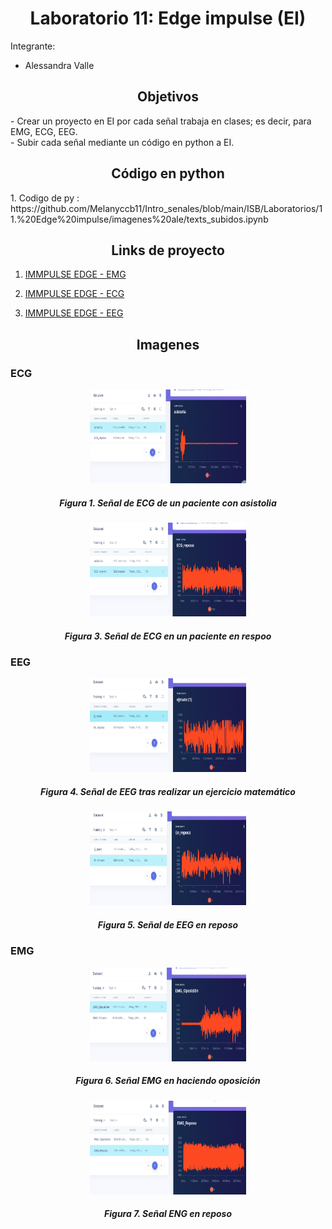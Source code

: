 <h1 style="text-align: center;">Laboratorio 11: Edge impulse (EI)</h1>
Integrante: 

- Alessandra Valle
<a id = "Informe edge impulse" style></a>
<h2 style = "text-align: center;">Objetivos</h2>
- Crear un proyecto en EI por cada señal trabaja en clases; es decir, para EMG, ECG, EEG. <br />
- Subir cada señal mediante un código en python a EI.<br />

<h2 style = "text-align: center;">Código en python</h2>
1. Codigo de py : https://github.com/Melanyccb11/Intro_senales/blob/main/ISB/Laboratorios/11.%20Edge%20impulse/imagenes%20ale/texts_subidos.ipynb</p>

<h2 style = "text-align: center;">Links de proyecto</h2>

1. [IMMPULSE EDGE - EMG](https://studio.edgeimpulse.com/studio/431093/acquisition/training?page=1)</p>
2. [IMMPULSE EDGE - ECG](https://studio.edgeimpulse.com/studio/431093/acquisition/training?page=1)</p>
3. [IMMPULSE EDGE - EEG](https://studio.edgeimpulse.com/studio/431092/acquisition/training?page=1)</p>

<h2 style = "text-align: center;">Imagenes</h2>

### ECG
 </p>
<p align="center">
 <img width="250" height="150" src="https://github.com/Melanyccb11/Intro_senales/blob/main/ISB/Laboratorios/11.%20Edge%20impulse/imagenes%20ale/asistolia.png">
<h5 align="center">
  <i>Figura 1. Señal de ECG de un paciente con asistolia </i></div>
<br /> </p>
</h5>


</p>
<p align="center">
 <img width="250" height="150" src="https://github.com/Melanyccb11/Intro_senales/blob/main/ISB/Laboratorios/11.%20Edge%20impulse/imagenes%20ale/ECG_REPOSO.png">
<h5 align="center">
  <i>Figura 3. Señal de ECG en un paciente en respoo</i></div>
<br /> </p>
</h5>

### EEG
</p>
<p align="center">
 <img width="250" height="150" src="https://github.com/Melanyccb11/Intro_senales/blob/main/ISB/Laboratorios/11.%20Edge%20impulse/imagenes%20ale/ej%20mate.png">
<h5 align="center">
  <i>Figura 4. Señal de EEG tras realizar un ejercicio matemático </i></div>
<br /> </p>
</h5>

</p>
<p align="center">
 <img width="250" height="150" src="https://github.com/Melanyccb11/Intro_senales/blob/main/ISB/Laboratorios/11.%20Edge%20impulse/imagenes%20ale/EEG_REPOSO.png">
<h5 align="center">
  <i>Figura 5. Señal de EEG en reposo </i></div>
<br /> </p>
</h5>
    
### EMG

</p>
<p align="center">
 <img width="250" height="150" src="https://github.com/Melanyccb11/Intro_senales/blob/main/ISB/Laboratorios/11.%20Edge%20impulse/imagenes%20ale/oposicion.png">
<h5 align="center">
  <i>Figura 6. Señal EMG en haciendo oposición </i></div>
<br /> </p>
</h5>

</p>
<p align="center">
 <img width="250" height="150" src="https://github.com/Melanyccb11/Intro_senales/blob/main/ISB/Laboratorios/11.%20Edge%20impulse/imagenes%20ale/EMG_REPOSO.png">
<h5 align="center">
  <i>Figura 7. Señal ENG en reposo </i></div>
<br /> </p>
</h5>
